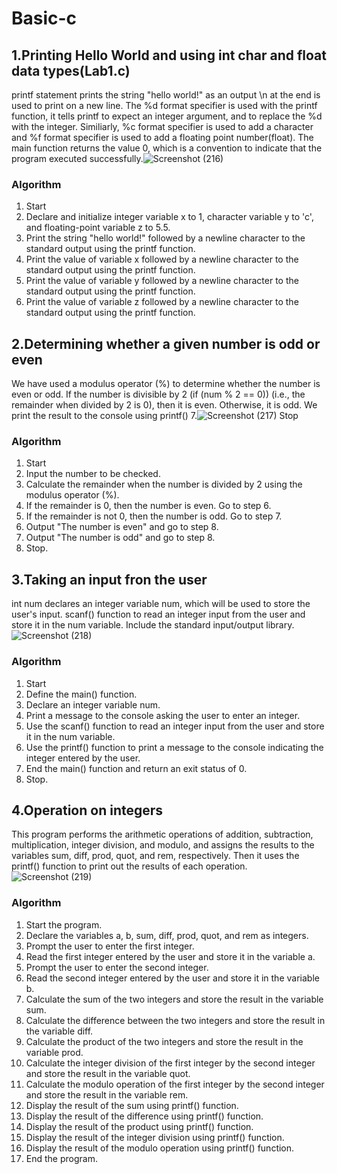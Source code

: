 # Basic-c
## 1.Printing Hello World and using int char and float data types(Lab1.c)
printf statement prints the string "hello world!" as an output
 \n at the end is used to print on a new line. 
 The %d format specifier is used with the printf function, it tells printf to expect an integer argument, and to replace the %d with the integer.
 Similiarly, %c format specifier is used to add a character and %f format specifier is used to add a floating point number(float).
 The main function returns the value 0, which is a convention to indicate that the program executed successfully.![Screenshot (216)](https://user-images.githubusercontent.com/125993593/230716229-263a61e9-45d2-49db-a3ce-1d26ee07d1f3.png)
### Algorithm
1.  Start
2.  Declare and initialize integer variable x to 1, character variable y to 'c', and floating-point variable z to 5.5.
3.  Print the string "hello world!" followed by a newline character to the standard output using the printf function.
4.  Print the value of variable x followed by a newline character to the standard output using the printf function.
5.  Print the value of variable y followed by a newline character to the standard output using the printf function.
6.  Print the value of variable z followed by a newline character to the standard output using the printf function.

  ## 2.Determining whether a given number is odd or even
 We have used a modulus operator (%) to determine whether the number is even or odd.
 If the number is divisible by 2 (if (num % 2 == 0)) (i.e., the remainder when divided by 2 is 0), then it is even. Otherwise, it is odd.
 We print the result to the console using printf() 
 7.![Screenshot (217)](https://user-images.githubusercontent.com/125993593/230735924-c7e7aa5d-de0c-4904-995e-8d7ca1665ffc.png)
Stop
  ### Algorithm
 1. Start
2. Input the number to be checked.
3. Calculate the remainder when the number is divided by 2 using the modulus operator (%).
4. If the remainder is 0, then the number is even. Go to step 6.
5. If the remainder is not 0, then the number is odd. Go to step 7.
6. Output "The number is even" and go to step 8.
7. Output "The number is odd" and go to step 8.
8. Stop.

## 3.Taking an input fron the user
int num declares an integer variable num, which will be used to store the user's input.
 scanf() function to read an integer input from the user and store it in the num variable.
 Include the standard input/output library.
 ![Screenshot (218)](https://user-images.githubusercontent.com/125993593/230738164-755cf4e1-9c0d-42e5-96d9-3bbed7790d0d.png)
 ### Algorithm
1.  Start
2.   Define the main() function.
3.  Declare an integer variable num.
4.  Print a message to the console asking the user to enter an integer.
5.  Use the scanf() function to read an integer input from the user and store it in the num variable.
6.  Use the printf() function to print a message to the console indicating the integer entered by the user.
7.  End the main() function and return an exit status of 0.
8.  Stop.
## 4.Operation on integers
This program performs the arithmetic operations of addition, subtraction, multiplication, integer division, and modulo, and assigns the results to the variables sum, diff, prod, quot, and rem, respectively. Then it uses the printf() function to print out the results of each operation.
![Screenshot (219)](https://user-images.githubusercontent.com/125993593/230738756-6b1c60ed-8390-49f9-a318-4a8d56c310ae.png)
### Algorithm
1. Start the program.
2. Declare the variables a, b, sum, diff, prod, quot, and rem as integers.
3. Prompt the user to enter the first integer.
4. Read the first integer entered by the user and store it in the variable a.
5. Prompt the user to enter the second integer.
6. Read the second integer entered by the user and store it in the variable b.
7. Calculate the sum of the two integers and store the result in the variable sum.
8. Calculate the difference between the two integers and store the result in the variable diff.
9. Calculate the product of the two integers and store the result in the variable prod.
10. Calculate the integer division of the first integer by the second integer and store the result in the variable quot.
11. Calculate the modulo operation of the first integer by the second integer and store the result in the variable rem.
12. Display the result of the sum using printf() function.
13. Display the result of the difference using printf() function.
14. Display the result of the product using printf() function.
15. Display the result of the integer division using printf() function.
16. Display the result of the modulo operation using printf() function.
17. End the program.



 
